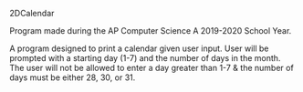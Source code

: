 2DCalendar

Program made during the AP Computer Science A 2019-2020 School Year.

A program designed to print a calendar given user input. 
User will be prompted with a starting day (1-7) and the number of days in the month. 
The user will not be allowed to enter a day greater than 1-7 & the number of days must be either 28, 30, or 31.
